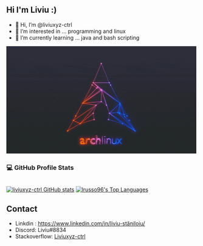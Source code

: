 ## Hi I'm Liviu :) 
- 👋 Hi, I’m @liviuxyz-ctrl
- 👀 I’m interested in ... programming and linux
- 🌱 I’m currently learning ... java and bash scripting


![linux](arch_linux.gif)


[//]: # (<details> )

### 💻 GitHub Profile Stats

[//]: # (  <br/>)

[//]: # (    <a href="https://github.com/liviuxyz-ctrl/github-readme-stats"><img alt="liviuxyz-ctrl GitHub stats" src="https://denvercoder1-github-readme-stats.vercel.app/api?username=liviuxyz-ctrl&include_all_commits=true&show_icons=true&theme=react&hide_border=true&bg_color=0D1117" /></a>)

[//]: # (  <a href="https://github.com/liviuxyz-ctrl/github-readme-stats"><img alt="lrusso96's Top Languages" src="https://denvercoder1-github-readme-stats.vercel.app/api/top-langs/?username=liviuxyz-ctrl&langs_count=8&layout=compact&theme=react&hide_border=true&bg_color=0D1117" /></a>)

[//]: # (  <br/>)

[//]: # (<!--   <b>Note:</b> Top languages is only a metric of the languages my public code consists of and doesn't reflect experience or skill level. -->)

[//]: # (</details>)


<br/>
 <a href="https://github.com/liviuxyz-ctrl/github-readme-stats"><img alt="liviuxyz-ctrl GitHub stats" src="https://denvercoder1-github-readme-stats.vercel.app/api?username=liviuxyz-ctrl&include_all_commits=true&show_icons=true&theme=react&hide_border=true&bg_color=0D1117" /></a>
  <a href="https://github.com/liviuxyz-ctrl/github-readme-stats"><img alt="lrusso96's Top Languages" src="https://denvercoder1-github-readme-stats.vercel.app/api/top-langs/?username=liviuxyz-ctrl&langs_count=8&layout=compact&theme=react&hide_border=true&bg_color=0D1117" /></a>
    <br/>

## Contact
- Linkdin : https://www.linkedin.com/in/liviu-stăniloiu/ <br>
- Discord: Liviu#8834
- Stackoverflow: <a href="https://stackoverflow.com/users/14892082/liviuxyz-ctrl">Liviuxyz-ctrl</a>


